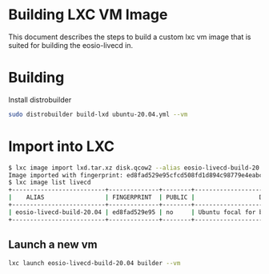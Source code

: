 
# Building LXC VM Image

This document describes the steps to build a custom lxc vm image that is suited for building the eosio-livecd in.

# Building

Install distrobuilder

```sh
sudo distrobuilder build-lxd ubuntu-20.04.yml --vm
```

# Import into LXC

```sh
$ lxc image import lxd.tar.xz disk.qcow2 --alias eosio-livecd-build-20.04 -v
Image imported with fingerprint: ed8fad529e95cfcd508fd1d894c98779e4eabcb2aa7940d5329d9672118ef874
$ lxc image list livecd
+--------------------------+--------------+--------+-----------------------------------------------+--------------+-----------------+----------+-----------------------------+
|    ALIAS                 | FINGERPRINT  | PUBLIC |                  DESCRIPTION                  | ARCHITECTURE |      TYPE       |   SIZE   |         UPLOAD DATE         |
+--------------------------+--------------+--------+-----------------------------------------------+--------------+-----------------+----------+-----------------------------+
| eosio-livecd-build-20.04 | ed8fad529e95 | no     | Ubuntu focal for building eosio-livecd images | x86_64       | VIRTUAL-MACHINE | 256.31MB | Jun 2, 2023 at 3:03pm (UTC) |
+--------------------------+--------------+--------+-----------------------------------------------+--------------+-----------------+----------+-----------------------------+
```

## Launch a new vm

```sh
lxc launch eosio-livecd-build-20.04 builder --vm
```